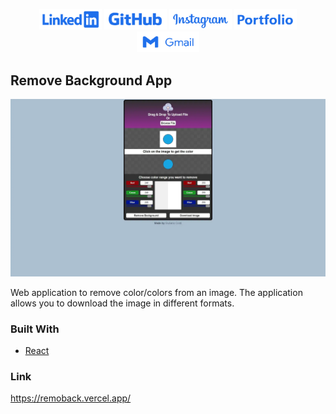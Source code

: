 <p align="center">
  <a href="https://www.linkedin.com/in/giulianoconti/"><img width="100" src="https://raw.githubusercontent.com/giulianoconti/api/main/svgs/linkedin.svg" alt="LinkedIn"></a>
  <a href="https://github.com/giulianoconti"><img width="100" src="https://raw.githubusercontent.com/giulianoconti/api/main/svgs/github.svg" alt="GitHub"></a>
  <a href="https://www.instagram.com/giulianocontii/"><img width="100" src="https://raw.githubusercontent.com/giulianoconti/api/main/svgs/instagram.svg" alt="Instagram"></a>
  <a href="https://giulianoconti.com/"><img width="100" src="https://raw.githubusercontent.com/giulianoconti/api/main/svgs/portfolio.svg" alt="Portfolio"></a>
  <a href="mailto:giuliconti1@gmail.com"><img width="100" src="https://raw.githubusercontent.com/giulianoconti/api/main/svgs/gmail.svg" alt="Mail"></a>
</p>

## Remove Background App

![Remove Background App](https://raw.githubusercontent.com/giulianoconti/api/main/imagesProjects/images_1920x1080/removeBg.webp?raw=true)

Web application to remove color/colors from an image.
The application allows you to download the image in different formats.

### Built With

* [React](https://reactjs.org/)

### Link

https://remoback.vercel.app/
